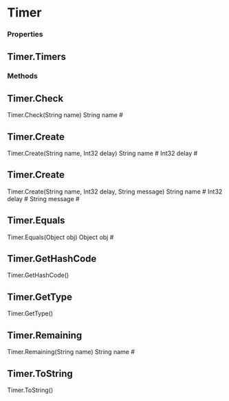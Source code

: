 # Timer    

### Properties  
## Timer.Timers 
### Methods  
## Timer.Check
Timer.Check(String name)
        String name #
## Timer.Create
Timer.Create(String name, Int32 delay)
        String name #
        Int32 delay #
## Timer.Create
Timer.Create(String name, Int32 delay, String message)
        String name #
        Int32 delay #
        String message #
## Timer.Equals
Timer.Equals(Object obj)
        Object obj #
## Timer.GetHashCode
Timer.GetHashCode()
## Timer.GetType
Timer.GetType()
## Timer.Remaining
Timer.Remaining(String name)
        String name #
## Timer.ToString
Timer.ToString()